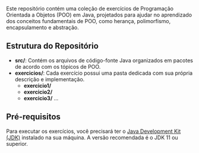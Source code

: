 Este repositório contém uma coleção de exercícios de Programação Orientada a Objetos (POO) em Java, projetados para ajudar no aprendizado dos conceitos fundamentais de POO, como herança, polimorfismo, encapsulamento e abstração.

## Estrutura do Repositório

- **src/**: Contém os arquivos de código-fonte Java organizados em pacotes de acordo com os tópicos de POO.
- **exercicios/**: Cada exercício possui uma pasta dedicada com sua própria descrição e implementação.
  - **exercicio1/**
  - **exercicio2/**
  - **exercicio3/**
  ...

## Pré-requisitos

Para executar os exercícios, você precisará ter o [Java Development Kit (JDK)](https://www.oracle.com/java/technologies/javase-jdk11-downloads.html) instalado na sua máquina. A versão recomendada é o JDK 11 ou superior.
